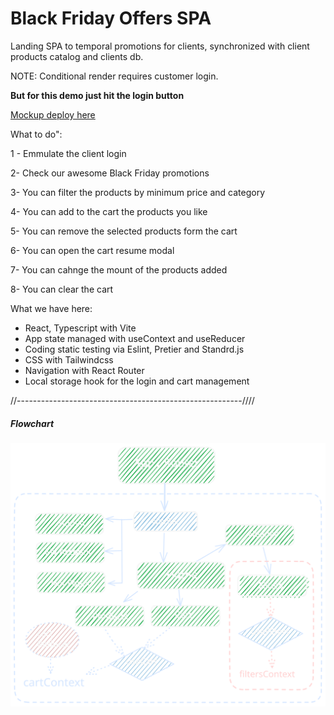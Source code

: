 <h1>Black Friday Offers SPA</h1>

Landing SPA to temporal promotions for  clients,  synchronized with client products catalog and clients db.

NOTE: Conditional render requires customer login. 

<b>But for this demo just hit the login button</b>

<a href="https://shopicart-react.netlify.app/" target="_blank">Mockup deploy here</a>

What to do":

1 - Emmulate the client login

2- Check our awesome Black Friday promotions

3- You can filter the products by minimum price and category

4- You can add to the cart the products you like

5- You can remove the selected products form the cart

6- You can open the cart resume modal

7- You can cahnge the mount of the products added

8- You can clear the cart

What we have here:

<ul>
<li>React, Typescript with Vite</li>
<li>App state managed with useContext and useReducer</li>
<li>Coding static testing via Eslint, Pretier and  Standrd.js</li>
<li>CSS with Tailwindcss</li>
<li>Navigation with React Router</li>
<li>Local storage hook for the login and cart management</li>
</ul>

//--------------------------------------------------------////

<h5>Flowchart</h5>

<img src="./public/BF-SPA-FlowChart.svg" alt="Blck Friady SPA flowchart" />

